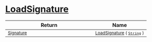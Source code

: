 # [LoadSignature](./ImageLoader-100663886.md)


| Return | Name | 
| --- | --- | 
| <sub>[Signature](./../../Signature.md)</sub><img width=200/>| <sub>[LoadSignature](./ImageLoader-100663886.md) ( [`String`](https://docs.microsoft.com/en-us/dotnet/api/System.String) )</sub>| <br>


